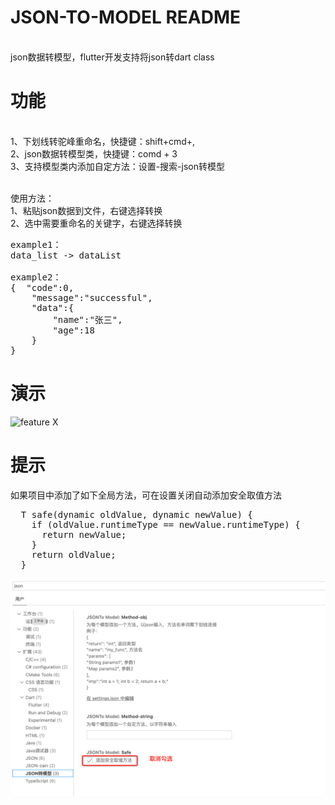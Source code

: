 # JSON-TO-MODEL README

<br>json数据转模型，flutter开发支持将json转dart class

# 功能

<br>1、下划线转驼峰重命名，快捷键：shift+cmd+, 
<br>2、json数据转模型类，快捷键：comd + 3
<br>3、支持模型类内添加自定方法：设置-搜索-json转模型

<br>使用方法：
<br>1、粘贴json数据到文件，右键选择转换
<br>2、选中需要重命名的关键字，右键选择转换

<pre>
example1： 
data_list -> dataList

example2：
{  "code":0,
    "message":"successful",
    "data":{
        "name":"张三",
        "age":18
    }
}
</pre>
# 演示

![feature X](/assets/example.gif)


# 提示

如果项目中添加了如下全局方法，可在设置关闭自动添加安全取值方法
<pre>  T safe<T>(dynamic oldValue, dynamic newValue) {
    if (oldValue.runtimeType == newValue.runtimeType) {
      return newValue;
    }
    return oldValue;
  }</pre>
![feature X](/assets/example.png)